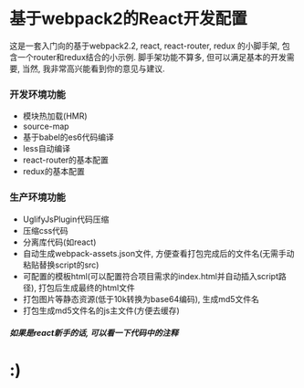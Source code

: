 # 基于webpack2的React开发配置

这是一套入门向的基于webpack2.2, react, react-router, redux 的小脚手架, 包含一个router和redux结合的小示例. 脚手架功能不算多, 但可以满足基本的开发需要, 当然, 我非常高兴能看到你的意见与建议.

### 开发环境功能
*   模块热加载(HMR)
*   source-map
*   基于babel的es6代码编译
*   less自动编译
*   react-router的基本配置
*   redux的基本配置

### 生产环境功能
*   UglifyJsPlugin代码压缩
*   压缩css代码
*   分离库代码(如react)
*   自动生成webpack-assets.json文件, 方便查看打包完成后的文件名(无需手动粘贴替换script的src)
*   可配置的模板html(可以配置符合项目需求的index.html并自动插入script路径), 打包后生成最终的html文件
*   打包图片等静态资源(低于10k转换为base64编码), 生成md5文件名
*   打包生成md5文件名的js主文件(方便去缓存)

##### 如果是react新手的话, 可以看一下代码中的注释

# :)